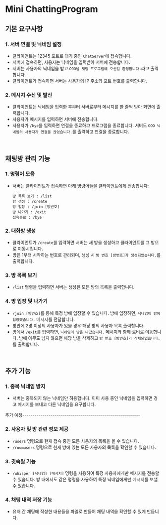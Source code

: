 # Mini ChattingProgram

## 기본 요구사항

### 1. 서버 연결 및 닉네임 설정

- 클라이언트는 12345 포트로 대기 중인 `ChatServer`에 접속합니다.
- 서버에 접속하면, 사용자는 닉네임을 입력받아 서버에 전송합니다.
- 서버는 사용자의 닉네임을 받고 `OOO님 채팅 프로그램에 오신걸 환영합니다.`라고 출력합니다.
- 클라이언트가 접속하면 서버는 사용자의 IP 주소와 포트 번호를 출력합니다.

### 2. 메시지 수신 및 발신

- 클라이언트는 닉네임을 입력한 후부터 서버로부터 메시지를 한 줄씩 받아 화면에 출력합니다.
- 사용자가 메시지를 입력하면 서버에 전송합니다.
- 사용자가 `/bye`를 입력하면 연결을 종료하고 프로그램을 종료합니다. 서버도 `OOO 닉네임의 사용자가 연결을 끊었습니다.`를 출력하고 연결을 종료합니다.

<br>

## 채팅방 관리 기능

### 1. 명령어 모음
- 서버는 클라이언트가 접속하면 아래 명령어들을 클라이언트에게 전송합니다:
    ```
    방 목록 보기 : /list
    방 생성 : /create
    방 입장 : /join [방번호]
    방 나가기 : /exit
    접속종료 : /bye
    ```

### 2. 대화방 생성
- 클라이언트가 `/create`를 입력하면 서버는 새 방을 생성하고 클라이언트를 그 방으로 이동시킵니다.
- 방은 1부터 시작하는 번호로 관리되며, 생성 시 `방 번호 [방번호]가 생성되었습니다.`를 출력합니다.

### 3. 방 목록 보기
- `/list` 명령을 입력하면 서버는 생성된 모든 방의 목록을 출력합니다.

### 4. 방 입장 및 나가기
- `/join [방번호]`를 통해 특정 방에 입장할 수 있습니다. 방에 입장하면, `닉네임이 방에 입장했습니다.` 메시지를 전달합니다. 
- 방안에 2명 이상의 사용자가 있을 경우 해당 방의 사용자 목록 출력합니다.
- 방에서 `/exit`를 입력하면, `닉네임이 방을 나갔습니다.` 메시지와 함께 로비로 이동합니다. 방에 아무도 남지 않으면 해당 방을 삭제하고 `방 번호 [방번호]가 삭제되었습니다.`를 출력합니다.

<br>

## 추가 기능

### 1. 중복 닉네임 방지
- 서버는 중복되지 않는 닉네임만 허용합니다. 이미 사용 중인 닉네임을 입력하면 경고 메시지를 보내고 다른 닉네임을 요구합니다.

추가 예정-----------------------------------------------------------
### 2. 사용자 및 방 관련 정보 제공
- `/users` 명령으로 현재 접속 중인 모든 사용자의 목록을 볼 수 있습니다.
- `/roomusers` 명령으로 현재 방에 있는 모든 사용자의 목록을 확인할 수 있습니다.

### 3. 귓속말 기능
- `/whisper [닉네임] [메시지]` 명령을 사용하여 특정 사용자에게만 메시지를 전송할 수 있습니다. 방 내에서도 같은 명령을 사용하여 특정 닉네임에게만 메시지를 보낼 수 있습니다.

### 4. 채팅 내역 저장 기능
- 유저 간 채팅에 작성한 내용들을 파일로 만들어 채팅 내역을 확인할 수 있게 만듭니다.
